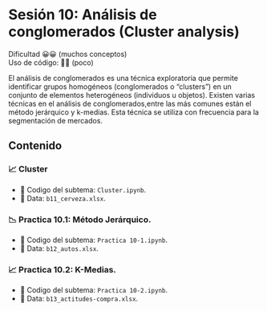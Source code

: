 # Sesión 10: Análisis de conglomerados (Cluster analysis)

Dificultad 😀😀 (muchos conceptos)  
Uso de código: 🐍🐍 (poco)

El análisis de conglomerados es una técnica exploratoria que permite identificar grupos homogéneos (conglomerados o “clusters”) en un conjunto de elementos heterogéneos (individuos u objetos). Existen varias técnicas en el análisis de conglomerados,entre las más comunes están el método jerárquico y k-medias. Esta técnica se utiliza con frecuencia para la segmentación de mercados.

## Contenido

### 📈 Cluster
- 📓 Codigo del subtema: `Cluster.ipynb`.
- 📘 Data: `b11_cerveza.xlsx`.

### 📉 Practica 10.1: Método Jerárquico.
- 📓 Codigo del subtema: `Practica 10-1.ipynb`.
- 📘 Data: `b12_autos.xlsx`.

### 📈 Practica 10.2: K-Medias.
- 📓 Codigo del subtema: `Practica 10-2.ipynb`.
- 📘 Data: `b13_actitudes-compra.xlsx`.